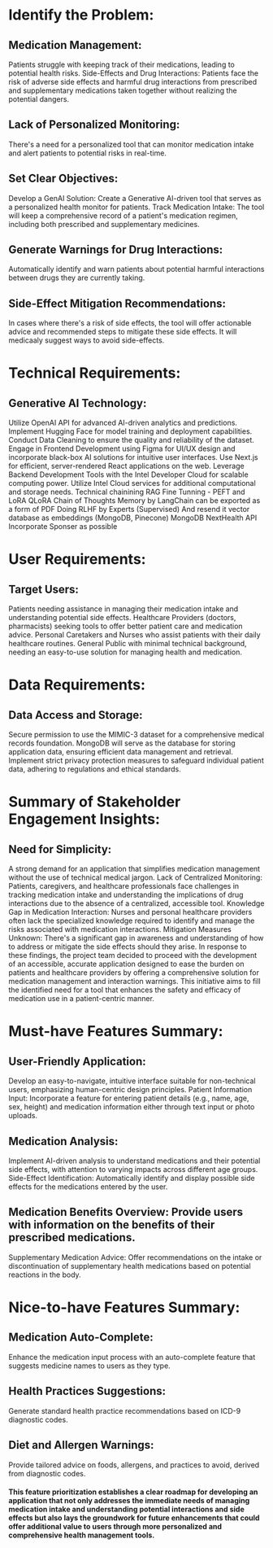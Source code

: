 # Identify the Problem:

## Medication Management: 
Patients struggle with keeping track of their medications, leading to potential health risks.
Side-Effects and Drug Interactions: Patients face the risk of adverse side effects and harmful drug interactions from prescribed and supplementary medications taken together without realizing the potential dangers.

## Lack of Personalized Monitoring: 
There's a need for a personalized tool that can monitor medication intake and alert patients to potential risks in real-time.

## Set Clear Objectives:
Develop a GenAI Solution: Create a Generative AI-driven tool that serves as a personalized health monitor for patients.
Track Medication Intake: The tool will keep a comprehensive record of a patient's medication regimen, including both prescribed and supplementary medicines.

## Generate Warnings for Drug Interactions: 
Automatically identify and warn patients about potential harmful interactions between drugs they are currently taking.

## Side-Effect Mitigation Recommendations: 
In cases where there's a risk of side effects, the tool will offer actionable advice and recommended steps to mitigate these side effects. It will medicaaly suggest ways to avoid side-effects.

# Technical Requirements:

## Generative AI Technology:
Utilize OpenAI API for advanced AI-driven analytics and predictions.
Implement Hugging Face for model training and deployment capabilities.
Conduct Data Cleaning to ensure the quality and reliability of the dataset.
Engage in Frontend Development using Figma for UI/UX design and incorporate black-box AI solutions for intuitive user interfaces.
Use Next.js for efficient, server-rendered React applications on the web.
Leverage Backend Development Tools with the Intel Developer Cloud for scalable computing power.
Utilize Intel Cloud services for additional computational and storage needs.
Technical chainining 
RAG
Fine Tunning - PEFT and LoRA
QLoRA
Chain of Thoughts 
Memory by LangChain can be exported as a form of PDF
Doing RLHF by Experts (Supervised)
And resend it vector database as embeddings (MongoDB, Pinecone)
MongoDB 
NextHealth API
Incorporate Sponser as possible 
# User Requirements:

## Target Users:
Patients needing assistance in managing their medication intake and understanding potential side effects.
Healthcare Providers (doctors, pharmacists) seeking tools to offer better patient care and medication advice.
Personal Caretakers and Nurses who assist patients with their daily healthcare routines.
General Public with minimal technical background, needing an easy-to-use solution for managing health and medication.

# Data Requirements:

## Data Access and Storage:
Secure permission to use the MIMIC-3 dataset for a comprehensive medical records foundation.
MongoDB will serve as the database for storing application data, ensuring efficient data management and retrieval.
Implement strict privacy protection measures to safeguard individual patient data, adhering to regulations and ethical standards.

# Summary of Stakeholder Engagement Insights:

## Need for Simplicity: 
A strong demand for an application that simplifies medication management without the use of technical medical jargon.
Lack of Centralized Monitoring: Patients, caregivers, and healthcare professionals face challenges in tracking medication intake and understanding the implications of drug interactions due to the absence of a centralized, accessible tool.
Knowledge Gap in Medication Interaction: Nurses and personal healthcare providers often lack the specialized knowledge required to identify and manage the risks associated with medication interactions.
Mitigation Measures Unknown: There's a significant gap in awareness and understanding of how to address or mitigate the side effects should they arise.
In response to these findings, the project team decided to proceed with the development of an accessible, accurate application designed to ease the burden on patients and healthcare providers by offering a comprehensive solution for medication management and interaction warnings. This initiative aims to fill the identified need for a tool that enhances the safety and efficacy of medication use in a patient-centric manner.


# Must-have Features Summary:

## User-Friendly Application: 
Develop an easy-to-navigate, intuitive interface suitable for non-technical users, emphasizing human-centric design principles.
Patient Information Input: Incorporate a feature for entering patient details (e.g., name, age, sex, height) and medication information either through text input or photo uploads.

## Medication Analysis: 
Implement AI-driven analysis to understand medications and their potential side effects, with attention to varying impacts across different age groups.
Side-Effect Identification: Automatically identify and display possible side effects for the medications entered by the user.

## Medication Benefits Overview: Provide users with information on the benefits of their prescribed medications.
Supplementary Medication Advice: Offer recommendations on the intake or discontinuation of supplementary health medications based on potential reactions in the body.

# Nice-to-have Features Summary:

## Medication Auto-Complete: 
Enhance the medication input process with an auto-complete feature that suggests medicine names to users as they type.

## Health Practices Suggestions: 
Generate standard health practice recommendations based on ICD-9 diagnostic codes.

## Diet and Allergen Warnings: 
Provide tailored advice on foods, allergens, and practices to avoid, derived from diagnostic codes.

#### This feature prioritization establishes a clear roadmap for developing an application that not only addresses the immediate needs of managing medication intake and understanding potential interactions and side effects but also lays the groundwork for future enhancements that could offer additional value to users through more personalized and comprehensive health management tools.
